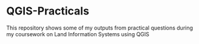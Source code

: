 # QGIS-Practicals
This repository shows some of my outputs from practical questions during my coursework on Land Information Systems using QGIS

